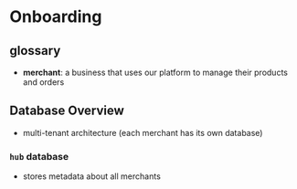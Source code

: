 # Onboarding

## glossary

- **merchant**: a business that uses our platform to manage their products and orders

## Database Overview

- multi-tenant architecture (each merchant has its own database)

### `hub` database

- stores metadata about all merchants
